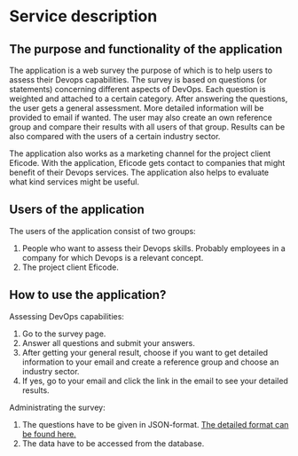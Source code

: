 # Service description

## The purpose and functionality of the application

The application is a web survey the purpose of which is to help users to assess their Devops capabilities. The survey is based on questions (or statements) concerning different aspects of DevOps. Each question is weighted and attached to a certain category. After answering the questions, the user gets a general assessment. More detailed information will be provided to email if wanted. The user may also create an own reference group and compare their results with all users of that group. Results can be also compared with the users of a certain industry sector.

The application also works as a marketing channel for the project client Eficode. With the application, Eficode gets contact to companies that might benefit of their Devops services. The application also helps to evaluate what kind services might be useful.

## Users of the application

The users of the application consist of two groups:
1. People who want to assess their Devops skills. Probably employees in a company for which Devops is a relevant concept.
2. The project client Eficode.  

## How to use the application?

Assessing DevOps capabilities:
1. Go to the survey page.
2. Answer all questions and submit your answers.
3. After getting your general result, choose if you want to get detailed information to your email and create a reference group and choose an industry sector.
4. If yes, go to your email and click the link in the email to see your detailed results.

Administrating the survey:
1. The questions have to be given in JSON-format. [The detailed format can be found here.](https://github.com/Devops-ohtuprojekti/DevOpsCSAOS/tree/main/backend/config/initialData)
2. The data have to be accessed from the database. 
